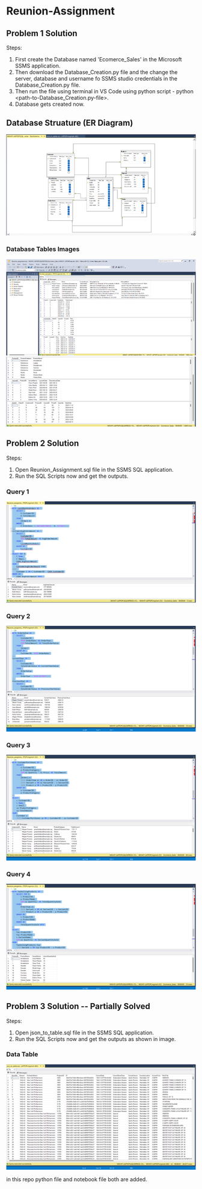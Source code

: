 # Reunion-Assignment

## Problem 1 Solution
Steps:
1. First create the Database named 'Ecomerce_Sales' in the Microsoft SSMS application.
2. Then download the Database_Creation.py file and the change the server, database and username fo SSMS studio credentials in the Database_Creation.py file.
3. Then run the file using terminal in VS Code using python script - python <path-to-Database_Creation.py-file>.
4. Database gets created now.

## Database Struature (ER Diagram)
![alt text](src/DatabaseDiagram.png)

### Database Tables Images
![alt text](src/Database1.png)
![alt text](src/Database2.png)

## Problem 2 Solution
Steps:
1. Open Reunion_Assignment.sql file in the SSMS SQL application.
2. Run the SQL Scripts now and get the outputs.
### Query 1
![alt text](src/Q1.png)
### Query 2
![alt text](src/Q2.png)
### Query 3
![alt text](src/Q3.png)
### Query 4
![alt text](src/Q4.png)

## Problem 3 Solution  -- Partially Solved
Steps:
1. Open json_to_table.sql file in the SSMS SQL application.
2. Run the SQL Scripts now and get the outputs as shown in image.
### Data Table
![alt text](src/image.png)


in this repo python file and notebook file both are added.

